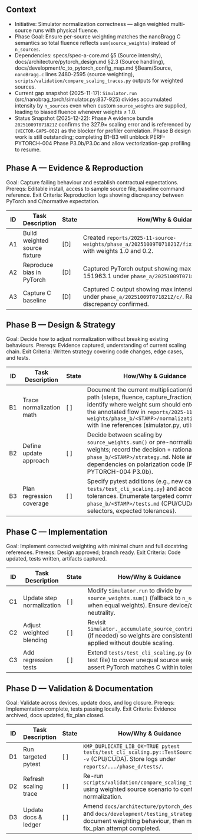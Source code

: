 ## Context
- Initiative: Simulator normalization correctness — align weighted multi-source runs with physical fluence.
- Phase Goal: Ensure per-source weighting matches the nanoBragg C semantics so total fluence reflects `sum(source_weights)` instead of `n_sources`.
- Dependencies: specs/spec-a-core.md §5 (Source intensity), docs/architecture/pytorch_design.md §2.3 (Source handling), docs/development/c_to_pytorch_config_map.md §Beam/Source, `nanoBragg.c` lines 2480-2595 (source weighting), `scripts/validation/compare_scaling_traces.py` outputs for weighted sources.
- Current gap snapshot (2025-11-17): `Simulator.run` (src/nanobrag_torch/simulator.py:837-925) divides accumulated intensity by `n_sources` even when custom `source_weights` are supplied, leading to biased fluence whenever weights ≠ 1.0.
- Status Snapshot (2025-12-22): Phase A evidence bundle `20251009T071821Z` confirms the 327.9× scaling error and is referenced by `[VECTOR-GAPS-002]` as the blocker for profiler correlation. Phase B design work is still outstanding; completing B1–B3 will unblock PERF-PYTORCH-004 Phase P3.0b/P3.0c and allow vectorization-gap profiling to resume.

## Phase A — Evidence & Reproduction
Goal: Capture failing behaviour and establish contractual expectations.
Prereqs: Editable install, access to sample source file, baseline command reference.
Exit Criteria: Reproduction logs showing discrepancy between PyTorch and C/normative expectation.

| ID | Task Description | State | How/Why & Guidance |
| --- | --- | --- | --- |
| A1 | Build weighted source fixture | [D] | Created `reports/2025-11-source-weights/phase_a/20251009T071821Z/fixtures/two_sources.txt` with weights 1.0 and 0.2. |
| A2 | Reproduce bias in PyTorch | [D] | Captured PyTorch output showing max intensity 101.1, total 151963.1 under `phase_a/20251009T071821Z/py/`. |
| A3 | Capture C baseline | [D] | Captured C output showing max intensity 0.009, total 463.4 under `phase_a/20251009T071821Z/c/`. Ratio = 327.9× discrepancy confirmed. |

## Phase B — Design & Strategy
Goal: Decide how to adjust normalization without breaking existing behaviours.
Prereqs: Evidence captured, understanding of current scaling chain.
Exit Criteria: Written strategy covering code changes, edge cases, and tests.

| ID | Task Description | State | How/Why & Guidance |
| --- | --- | --- | --- |
| B1 | Trace normalization math | [ ] | Document the current multiplication/division path (steps, fluence, capture_fraction) and identify where weight sum should enter. Capture the annotated flow in `reports/2025-11-source-weights/phase_b/<STAMP>/normalization_flow.md` with line references (simulator.py, utils). |
| B2 | Define update approach | [ ] | Decide between scaling by `source_weights.sum()` or pre-normalizing weights; record the decision + rationale in `phase_b/<STAMP>/strategy.md`. Note any dependencies on polarization code (PERF-PYTORCH-004 P3.0b). |
| B3 | Plan regression coverage | [ ] | Specify pytest additions (e.g., new case in `tests/test_cli_scaling.py`) and acceptable tolerances. Enumerate targeted commands in `phase_b/<STAMP>/tests.md` (CPU/CUDA selectors, expected tolerances). |

## Phase C — Implementation
Goal: Implement corrected weighting with minimal churn and full docstring references.
Prereqs: Design approved; branch ready.
Exit Criteria: Code updated, tests written, artifacts captured.

| ID | Task Description | State | How/Why & Guidance |
| --- | --- | --- | --- |
| C1 | Update step normalization | [ ] | Modify `Simulator.run` to divide by `source_weights.sum()` (fallback to `n_sources` when equal weights). Ensure device/dtype neutrality. |
| C2 | Adjust weighted blending | [ ] | Revisit `Simulator._accumulate_source_contribution` (if needed) so weights are consistently applied without double scaling. |
| C3 | Add regression tests | [ ] | Extend `tests/test_cli_scaling.py` (or new test file) to cover unequal source weights; assert PyTorch matches C within tolerance. |

## Phase D — Validation & Documentation
Goal: Validate across devices, update docs, and log closure.
Prereqs: Implementation complete, tests passing locally.
Exit Criteria: Evidence archived, docs updated, fix_plan closed.

| ID | Task Description | State | How/Why & Guidance |
| --- | --- | --- | --- |
| D1 | Run targeted pytest | [ ] | `KMP_DUPLICATE_LIB_OK=TRUE pytest tests/test_cli_scaling.py::TestSourceWeights -v` (CPU/CUDA). Store logs under `reports/.../phase_d/tests/`. |
| D2 | Refresh scaling trace | [ ] | Re-run `scripts/validation/compare_scaling_traces.py` using weighted source scenario to confirm normalization. |
| D3 | Update docs & ledger | [ ] | Amend `docs/architecture/pytorch_design.md` and `docs/development/testing_strategy.md` to document weighting behaviour, then mark fix_plan attempt completed. |
